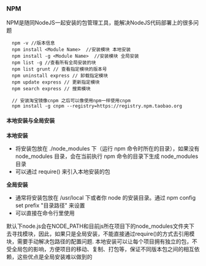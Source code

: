 ### NPM
NPM是随同NodeJS一起安装的包管理工具，能解决NodeJS代码部署上的很多问题

```
  npm -v //版本信息
  npm install <Module Name>  //安装模块 本地安装
  npm install -g <Module Name>  //安装模块 全局安装
  npm list -g //查看所有全局安装的块
  npm list grunt // 查看指定模块的版本号
  npm uninstall express // 卸载指定模块
  npm update express // 更新指定模块
  npm search express // 搜索模块

  // 安装淘宝镜像cnpm 之后可以像使用npm一样使用cnpm
  npm install -g cnpm --registry=https://registry.npm.taobao.org
```

#### 本地安装与全局安装

**本地安装**

- 将安装包放在 ./node_modules 下（运行 npm 命令时所在的目录），如果没有 node_modules 目录，会在当前执行 npm 命令的目录下生成 node_modules 目录
- 可以通过 require() 来引入本地安装的包

**全局安装**

- 通常将安装包放在 /usr/local 下或者你 node 的安装目录。通过 npm config set prefix "目录路径" 来设置
- 可以直接在命令行里使用

默认下node.js会在NODE_PATH和目前js所在项目下的node_modules文件夹下去寻找模块，因此，如果只是全局安装，不能直接通过require()的方式去引用模块，需要手动解决包路径的配置问题.
本地安装可以让每个项目拥有独立的包，不受全局包的影响，方便项目的移动、复制、打包等，保证不同版本包之间的相互依赖，这些优点是全局安装难以做到的
